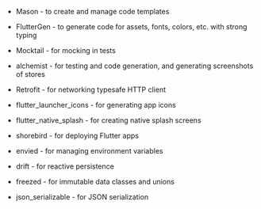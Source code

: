 - Mason - to create and manage code templates
- FlutterGen - to generate code for assets, fonts, colors, etc. with strong typing
- Mocktail - for mocking in tests
- alchemist - for testing and code generation, and generating screenshots of stores
- Retrofit - for networking typesafe HTTP client
- flutter_launcher_icons - for generating app icons
- flutter_native_splash - for creating native splash screens
- shorebird - for deploying Flutter apps
- envied - for managing environment variables
- drift - for reactive persistence

- freezed - for immutable data classes and unions
- json_serializable - for JSON serialization